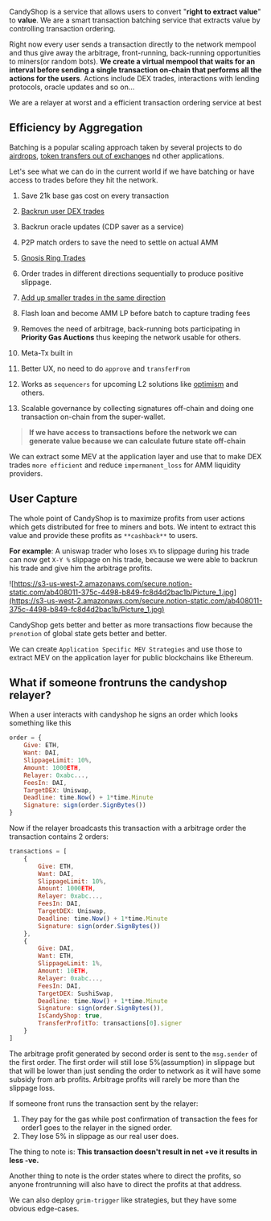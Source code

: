 CandyShop is a service that allows users to convert "**right to extract value**" to **value**. We are a smart transaction batching service that extracts value by controlling transaction ordering.

Right now every user sends a transaction directly to the network mempool and thus give away the arbitrage, front-running, back-running opportunities to miners(or random bots). **We create a virtual mempool that waits for an interval before sending a single transaction on-chain that performs all the actions for the users**. Actions include DEX trades, interactions with lending protocols, oracle updates and so on...

We are a relayer at worst and a efficient transaction ordering service at best

## Efficiency by Aggregation

Batching is a popular scaling approach taken by several projects to do [airdrops](https://multisender.app/), [token transfers out of exchanges](https://blog.coinbase.com/reflections-on-bitcoin-transaction-batching-b13dad12a12) nd other applications.

Let's see what we can do in the current world if we have batching or have access to trades before they hit the network.

1. Save 21k base gas cost on every transaction

1. [Backrun user DEX trades](https://medium.com/@vaibhavchellani223/welcome-to-the-candyshop-6c3e8f48bf2)
1. Backrun oracle updates (CDP saver as a service)
1. P2P match orders to save the need to settle on actual AMM
1. [Gnosis Ring Trades](https://blog.gnosis.pm/announcing-the-gnosis-protocol-89b3d7794da7)
1. Order trades in different directions sequentially to produce positive slippage.
1. [Add up smaller trades in the same direction](https://ethresear.ch/t/pessimistic-rollup-scalable-batched-smart-contract-interactions/7765)
1. Flash loan and become AMM LP before batch to capture trading fees
1. Removes the need of arbitrage, back-running bots participating in **Priority Gas Auctions** thus keeping the network usable for others.
1. Meta-Tx built in
1. Better UX, no need to do `approve` and `transferFrom`
1. Works as `sequencers` for upcoming L2 solutions like [optimism](https://optimism.io/) and others.
1. Scalable governance by collecting signatures off-chain and doing one transaction on-chain from the super-wallet.

> **If we have access to transactions before the network we can generate value because we can calculate future state off-chain**

We can extract some MEV at the application layer and use that to make DEX trades `more efficient` and reduce `impermanent_loss` for AMM liquidity providers.

## User Capture

The whole point of CandyShop is to maximize profits from user actions which gets distributed for free to miners and bots. We intent to extract this value and provide these profits as `**cashback**` to users.

**For example**: A uniswap trader who loses `X%` to slippage during his trade can now get `X-Y %` slippage on his trade, because we were able to backrun his trade and give him the arbitrage profits.

![https://s3-us-west-2.amazonaws.com/secure.notion-static.com/ab408011-375c-4498-b849-fc8d4d2bac1b/Picture_1.jpg](https://s3-us-west-2.amazonaws.com/secure.notion-static.com/ab408011-375c-4498-b849-fc8d4d2bac1b/Picture_1.jpg)

CandyShop gets better and better as more transactions flow because the `prenotion` of global state gets better and better.

We can create `Application Specific MEV Strategies` and use those to extract MEV on the application layer for public blockchains like Ethereum.

## What if someone frontruns the candyshop relayer?

When a user interacts with candyshop he signs an order which looks something like this

```jsx
order = {
	Give: ETH,
	Want: DAI,
	SlippageLimit: 10%,
	Amount: 1000ETH,
	Relayer: 0xabc...,
	FeesIn: DAI,
	TargetDEX: Uniswap,
	Deadline: time.Now() + 1*time.Minute
	Signature: sign(order.SignBytes())
}
```

Now if the relayer broadcasts this transaction with a arbitrage order the transaction contains 2 orders:

```jsx
transactions = [
	{
		Give: ETH,
		Want: DAI,
		SlippageLimit: 10%,
		Amount: 1000ETH,
		Relayer: 0xabc...,
		FeesIn: DAI,
		TargetDEX: Uniswap,
		Deadline: time.Now() + 1*time.Minute
		Signature: sign(order.SignBytes())
	},
	{
		Give: DAI,
		Want: ETH,
		SlippageLimit: 1%,
		Amount: 10ETH,
		Relayer: 0xabc...,
		FeesIn: DAI,
		TargetDEX: SushiSwap,
		Deadline: time.Now() + 1*time.Minute
		Signature: sign(order.SignBytes()),
		IsCandyShop: true,
		TransferProfitTo: transactions[0].signer
	}
]
```

The arbitrage profit generated by second order is sent to the `msg.sender` of the first order. The first order will still lose 5%(assumption) in slippage but that will be lower than just sending the order to network as it will have some subsidy from arb profits. Arbitrage profits will rarely be more than the slippage loss.

If someone front runs the transaction sent by the relayer:

1. They pay for the gas while post confirmation of transaction the fees for order1 goes to the relayer in the signed order.
2. They lose 5% in slippage as our real user does.

The thing to note is: **This transaction doesn't result in net +ve it results in less -ve.**

Another thing to note is the order states where to direct the profits, so anyone frontrunning will also have to direct the profits at that address.

We can also deploy `grim-trigger` like strategies, but they have some obvious edge-cases.
